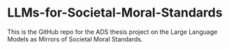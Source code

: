 # LLMs-for-Societal-Moral-Standards
This is the GitHub repo for the ADS thesis project on the Large Language Models as Mirrors of Societal Moral Standards.
